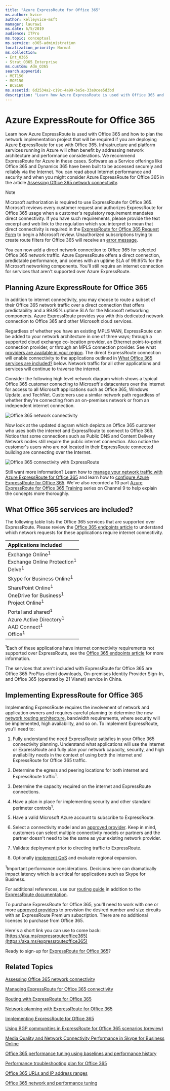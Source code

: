 ```yaml
---
title: "Azure ExpressRoute for Office 365"
ms.author: kvice
author: kelleyvice-msft
manager: laurawi
ms.date: 6/5/2019
audience: ITPro
ms.topic: conceptual
ms.service: o365-administration
localization_priority: Normal
ms.collection:
- Ent_O365
- Strat_O365_Enterprise
ms.custom: Adm_O365
search.appverid:
- MET150
- MOE150
- BCS160
ms.assetid: 6d2534a2-c19c-4a99-be5e-33a0cee5d3bd
description: "Learn how Azure ExpressRoute is used with Office 365 and how to plan the network implementation project that will be required if you are deploying Azure ExpressRoute for use with Office 365."
---
```


# Azure ExpressRoute for Office 365

Learn how Azure ExpressRoute is used with Office 365 and how to plan the network implementation project that will be required if you are deploying Azure ExpressRoute for use with Office 365. Infrastructure and platform services running in Azure will often benefit by addressing network architecture and performance considerations. We recommend ExpressRoute for Azure in these cases. Software as a Service offerings like Office 365 and Dynamics 365 have been built to be accessed securely and reliably via the Internet. You can read about Internet performance and security and when you might consider Azure ExpressRoute for Office 365 in the article [Assessing Office 365 network connectivity](assessing-network-connectivity.md).

> [!NOTE]
> Microsoft authorization is required to use ExpressRoute for Office 365. Microsoft reviews every customer request and authorizes ExpressRoute for Office 365 usage when a customer's regulatory requirement mandates direct connectivity. If you have such requirements, please provide the text excerpt and web link to the regulation which you interpret to mean that direct connectivity is required in the [ExpressRoute for Office 365 Request Form](https://aka.ms/O365ERReview) to begin a Microsoft review. Unauthorized subscriptions trying to create route filters for Office 365 will receive an [error message](https://support.microsoft.com/kb/3181709).

You can now add a direct network connection to Office 365 for selected Office 365 network traffic. Azure ExpressRoute offers a direct connection, predictable performance, and comes with an uptime SLA of 99.95% for the Microsoft networking components. You'll still require an internet connection for services that aren't supported over Azure ExpressRoute.

## Planning Azure ExpressRoute for Office 365

In addition to internet connectivity, you may choose to route a subset of their Office 365 network traffic over a direct connection that offers predictability and a 99.95% uptime SLA for the Microsoft networking components. Azure ExpressRoute provides you with this dedicated network connection to Office 365 and other Microsoft cloud services.

Regardless of whether you have an existing MPLS WAN, ExpressRoute can be added to your network architecture in one of three ways; through a supported cloud exchange co-location provider, an Ethernet point-to-point connection provider, or through an MPLS connection provider. See what [providers are available in your region](https://azure.microsoft.com/documentation/articles/expressroute-locations/). The direct ExpressRoute connection will enable connectivity to the applications outlined in [What Office 365 services are included?](azure-expressroute.md#BKMK_WhatDoIGet) below. Network traffic for all other applications and services will continue to traverse the internet.

Consider the following high level network diagram which shows a typical Office 365 customer connecting to Microsoft's datacenters over the internet for access to all Microsoft applications such as Office 365, Windows Update, and TechNet. Customers use a similar network path regardless of whether they're connecting from an on-premises network or from an independent internet connection.

![Office 365 network connectivity](media/9d8bc622-4a38-4a3b-a0f3-68657712d460.png)

Now look at the updated diagram which depicts an Office 365 customer who uses both the internet and ExpressRoute to connect to Office 365. Notice that some connections such as Public DNS and Content Delivery Network nodes still require the public internet connection. Also notice the customer's users who are not located in their ExpressRoute connected building are connecting over the Internet.

![Office 365 connectivity with ExpressRoute](media/251788c4-0937-4584-9b2c-df08e11611fc.png)

Still want more information? Learn how to [manage your network traffic with Azure ExpressRoute for Office 365](https://support.office.com/article/e1da26c6-2d39-4379-af6f-4da213218408) and learn how to [configure Azure ExpressRoute for Office 365](https://azure.microsoft.com/documentation/articles/expressroute-faqs/). We've also recorded a 10 part [Azure ExpressRoute for Office 365 Training](https://channel9.msdn.com/series/aer) series on Channel 9 to help explain the concepts more thoroughly.

## What Office 365 services are included?
<a name="BKMK_WhatDoIGet"> </a>

The following table lists the Office 365 services that are supported over ExpressRoute. Please review the [Office 365 endpoints article](https://aka.ms/o365endpoints) to understand which network requests for these applications require internet connectivity.

|**Applications included**|
|:-----|
|Exchange Online<sup>1</sup> <br/> Exchange Online Protection<sup>1</sup> <br/> Delve<sup>1</sup> <br/> |
|Skype for Business Online<sup>1</sup> <br/> |
|SharePoint Online<sup>1</sup> <br/> OneDrive for Business<sup>1</sup> <br/> Project Online<sup>1</sup> <br/> |
|Portal and shared<sup>1</sup> <br/> Azure Active Directory<sup>1</sup> <br/> AAD Connect<sup>1</sup> <br/> Office<sup>1</sup> <br/> |

<sup>1</sup>Each of these applications have internet connectivity requirements not supported over ExpressRoute, see the [Office 365 endpoints article](https://aka.ms/o365endpoints) for more information.

The services that aren't included with ExpressRoute for Office 365 are Office 365 ProPlus client downloads, On-premises Identity Provider Sign-In, and Office 365 (operated by 21 Vianet) service in China.

## Implementing ExpressRoute for Office 365

Implementing ExpressRoute requires the involvement of network and application owners and requires careful planning to determine the new [network routing architecture](https://support.office.com/article/e1da26c6-2d39-4379-af6f-4da213218408), bandwidth requirements, where security will be implemented, high availability, and so on. To implement ExpressRoute, you'll need to:

1. Fully understand the need ExpressRoute satisfies in your Office 365 connectivity planning. Understand what applications will use the internet or ExpressRoute and fully plan your network capacity, security, and high availability needs in the context of using both the internet and ExpressRoute for Office 365 traffic.

2. Determine the egress and peering locations for both internet and ExpressRoute traffic<sup>1</sup>.

3. Determine the capacity required on the internet and ExpressRoute connections.

4. Have a plan in place for implementing security and other standard perimeter controls<sup>1</sup>.

5. Have a valid Microsoft Azure account to subscribe to ExpressRoute.

6. Select a connectivity model and an [approved provider](https://azure.microsoft.com/documentation/articles/expressroute-locations/). Keep in mind, customers can select multiple connectivity models or partners and the partner doesn't need to be the same as your existing network provider.

7. Validate deployment prior to directing traffic to ExpressRoute.

8. Optionally [implement QoS](https://support.office.com/article/ExpressRoute-and-QoS-in-Skype-for-Business-Online-20c654da-30ee-4e4f-a764-8b7d8844431d) and evaluate regional expansion.

<sup>1</sup>Important performance considerations. Decisions here can dramatically impact latency which is a critical for applications such as Skype for Business.

For additional references, use our [routing guide](https://support.office.com/article/Routing-with-ExpressRoute-for-Office-365-e1da26c6-2d39-4379-af6f-4da213218408) in addition to the [ExpressRoute documentation](https://azure.microsoft.com/documentation/articles/expressroute-introduction/).

To purchase ExpressRoute for Office 365, you'll need to work with one or more [approved providers](https://azure.microsoft.com/documentation/articles/expressroute-locations/) to provision the desired number and size circuits with an ExpressRoute Premium subscription. There are no additional licenses to purchase from Office 365.

Here's a short link you can use to come back: [https://aka.ms/expressrouteoffice365](https://aka.ms/expressrouteoffice365)

Ready to sign-up for [ExpressRoute for Office 365](https://aka.ms/ert)?

## Related Topics

[Assessing Office 365 network connectivity](assessing-network-connectivity.md)

[Managing ExpressRoute for Office 365 connectivity](managing-expressroute-for-connectivity.md)

[Routing with ExpressRoute for Office 365](routing-with-expressroute.md)

[Network planning with ExpressRoute for Office 365](network-planning-with-expressroute.md)

[Implementing ExpressRoute for Office 365](implementing-expressroute.md)

[Using BGP communities in ExpressRoute for Office 365 scenarios (preview)](bgp-communities-in-expressroute.md)

[Media Quality and Network Connectivity Performance in Skype for Business Online](https://support.office.com/article/5fe3e01b-34cf-44e0-b897-b0b2a83f0917)

[Office 365 performance tuning using baselines and performance history](performance-tuning-using-baselines-and-history.md)

[Performance troubleshooting plan for Office 365](performance-troubleshooting-plan.md)

[Office 365 URLs and IP address ranges](https://docs.microsoft.com/office365/enterprise/urls-and-ip-address-ranges)

[Office 365 network and performance tuning](network-planning-and-performance.md)
